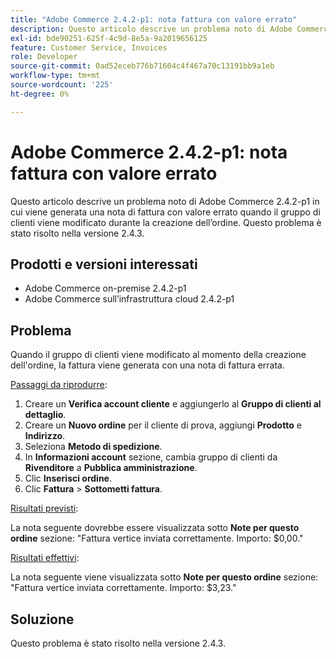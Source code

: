 ```yaml
---
title: "Adobe Commerce 2.4.2-p1: nota fattura con valore errato"
description: Questo articolo descrive un problema noto di Adobe Commerce 2.4.2-p1 in cui viene generata una nota di fattura con valore errato quando il gruppo di clienti viene modificato durante la creazione dell’ordine. Questo problema è stato risolto nella versione 2.4.3.
exl-id: bde90251-625f-4c9d-8e5a-9a2019656125
feature: Customer Service, Invoices
role: Developer
source-git-commit: 0ad52eceb776b71604c4f467a70c13191bb9a1eb
workflow-type: tm+mt
source-wordcount: '225'
ht-degree: 0%

---
```


# Adobe Commerce 2.4.2-p1: nota fattura con valore errato

Questo articolo descrive un problema noto di Adobe Commerce 2.4.2-p1 in cui viene generata una nota di fattura con valore errato quando il gruppo di clienti viene modificato durante la creazione dell’ordine. Questo problema è stato risolto nella versione 2.4.3.

## Prodotti e versioni interessati

* Adobe Commerce on-premise 2.4.2-p1
* Adobe Commerce sull’infrastruttura cloud 2.4.2-p1

## Problema

Quando il gruppo di clienti viene modificato al momento della creazione dell&#39;ordine, la fattura viene generata con una nota di fattura errata.

<u>Passaggi da riprodurre</u>:

1. Creare un **Verifica account cliente** e aggiungerlo al **Gruppo di clienti al dettaglio**.
1. Creare un **Nuovo ordine** per il cliente di prova, aggiungi **Prodotto** e **Indirizzo**.
1. Seleziona **Metodo di spedizione**.
1. In **Informazioni account** sezione, cambia gruppo di clienti da **Rivenditore** a **Pubblica amministrazione**.
1. Clic **Inserisci ordine**.
1. Clic **Fattura** > **Sottometti fattura**.

<u>Risultati previsti</u>:

La nota seguente dovrebbe essere visualizzata sotto **Note per questo ordine**  sezione: &quot;Fattura vertice inviata correttamente. Importo: $0,00.&quot;

<u>Risultati effettivi</u>:

La nota seguente viene visualizzata sotto **Note per questo ordine** sezione: &quot;Fattura vertice inviata correttamente. Importo: $3,23.&quot;

## Soluzione

Questo problema è stato risolto nella versione 2.4.3.
